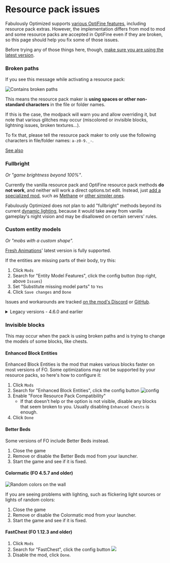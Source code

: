# Resource pack issues

Fabulously Optimized supports [various OptiFine features](give-up-optifine.md), including resource pack extras. However, the implementation differs from mod to mod and some resource packs are accepted in OptiFine even if they are broken, so this page should help you fix some of those issues.

Before trying any of those things here, though, [make sure you are using the latest version](update-instructions.md).

### Broken paths

If you see this message while activating a resource pack:

![Contains broken paths](https://i.ibb.co/26cMtqr/Screenshot-20211116-191457.png)

This means the resource pack maker is **using spaces or other non-standard characters** in the file or folder names.

If this is the case, the modpack will warn you and allow overriding it, but note that various glitches may occur (miscolored or invisible blocks, lightning issues, broken textures...).

To fix that, please tell the resource pack maker to only use the following characters in file/folder names: `a-z0-9._-`.

[See also](https://minecraft.wiki/w/Resource_location#Legal_characters)

### Fullbright

_Or "game brightness beyond 100%"_.

Currently the vanilla resource pack and OptiFine resource pack methods **do not work**, and neither will work a direct options.txt edit. Instead, just [add a specialized mod](adding-more-mods.md), such as [Methane](https://modrinth.com/mod/methane) or [other simpler ones](https://modrinth.com/mods?q=gamma&g=categories:%27fabric%27&e=client).

Fabulously Optimized does not plan to add "fullbright" methods beyond its current [dynamic lighting](give-up-optifine.md), because it would take away from vanilla gameplay's night vision and may be disallowed on certain servers' rules.

### Custom entity models

_Or "mobs with a custom shape"._

[Fresh Animations](https://www.curseforge.com/minecraft/texture-packs/fresh-animations)' latest version is fully supported. 

If the entities are missing parts of their body, try this:

1. Click `Mods`
2. Search for "Entity Model Features", click the config button (top right, above `Issues`)
3. Set "Substitute missing model parts" to `Yes`
4. Click `Save changes` and `Done`

Issues and workarounds are tracked [on the mod's Discord](https://discord.com/invite/rURmwrzUcz) or [GitHub](https://github.com/Traben-0/Entity_Model_Features/issues).

<details>
  <summary>Legacy versions - 4.6.0 and earlier</summary>

  Partly supported. [Resource packs that should work are discussed here (cem#9)](https://github.com/dorianpb/cem/issues/9)
  
  For Fresh Animations, [try this version](https://www.curseforge.com/minecraft/texture-packs/fresh-animations/files/3705824) with the instructions below [(discuss any issues here)](https://github.com/dorianpb/cem/issues/11).
  
  If your resource pack's entities are supported but are still not displayed correctly, you can try this:
  
  1. Click `Mods`
  2. Search for "Custom Entity Models", click the config button (top right, above `Issues`)
  3. Set "Use model creation fix?" to `No`
  4. Click `Save & Quit` and `Done`
  5. In your world, hold down `F3` (and `Fn` on laptops), press `T`
  6. You'll see a short loading screen. After that, check if the models are displayed correctly.
  7. If they still are not, set that setting back to `Yes` and disable your resource pack, wait for CEM to implement them.
     * Or if you want to continue using your resource pack without the models, disable the optifine setting in CEM to essentially disable the mod.
  
  See also: [a list of supported entity types and features.](https://github.com/dorianpb/cem#differences)

</details>

### Invisible blocks

This may occur when the pack is using broken paths and is trying to change the models of some blocks, like chests.

#### Enhanced Block Entities

Enhanced Block Entities is the mod that makes various blocks faster on most versions of FO. Some optimizations may not be supported by your resource packs, so here's how to configure it:

1. Click `Mods`
2. Search for "Enhanced Block Entities", click the config button ![config](https://i.ibb.co/j35cBtn/image.png)
3. Enable "Force Resource Pack Compatibility"
   * If that doesn't help or the option is not visible, disable any blocks that seem broken to you. Usually disabling `Enhanced Chests` is enough.
4. Click `Done`

#### Better Beds

Some versions of FO include Better Beds instead.

1. Close the game
2. Remove or disable the Better Beds mod from your launcher.
3. Start the game and see if it is fixed.

#### Colormatic (FO 4.5.7 and older)

![Random colors on the wall](https://i.ibb.co/jbkg1PG/unknown.png)

If you are seeing problems with lighting, such as flickering light sources or lights of random colors:

1. Close the game
2. Remove or disable the Colormatic mod from your launcher.
3. Start the game and see if it is fixed.

#### FastChest (FO 1.12.3 and older)

1. Click `Mods`
2. Search for "FastChest", click the config button ![](https://i.ibb.co/j35cBtn/image.png)
3. Disable the mod, click `Done`.
